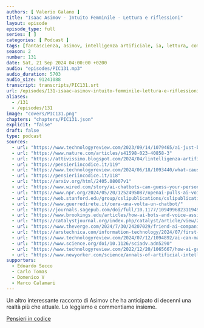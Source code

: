 ```yaml
---
authors: [ Valerio Galano ]
title: "Isaac Asimov - Intuito Femminile - Lettura e riflessioni"
layout: episode
episode_type: full
series: [ ]
categories: [ Podcast ]
tags: [fantascienza, asimov, intelligenza artificiale, ia, lettura, commento, riflessione]
season: 2
number: 131
date: Sat, 21 Sep 2024 04:00:00 +0200
audio: "episodes/PIC131.mp3"
audio_duration: 5703
audio_size: 91241088
transcript: transcripts/PIC131.srt
url: /episodes/131-isaac-asimov-intuito-femminile-lettura-e-riflessioni
aliases:
  - /131
  - /episodes/131
image: "covers/PIC131.png"
chapters: "chapters/PIC131.json"
explicit: "false"
draft: false
type: podcast
sources:
  - url: "https://www.technologyreview.com/2023/09/14/1079465/ai-just-beat-a-human-test-for-creativity-what-does-that-even-mean/"
  - url: "https://www.nature.com/articles/s41598-023-40858-3"
  - url: "https://attivissimo.blogspot.com/2024/04/lintelligenza-artificiale-e-la-fiducia.html"
  - url: "https://pensieriincodice.it/119"
  - url: "https://www.technologyreview.com/2024/06/18/1093440/what-causes-ai-hallucinate-chatbots/"
  - url: "https://pensieriincodice.it/118"
  - url: "https://arxiv.org/html/2405.08007v1"
  - url: "https://www.wired.com/story/ai-chatbots-can-guess-your-personal-information/"
  - url: "https://www.npr.org/2024/05/20/1252495087/openai-pulls-ai-voice-that-was-compared-to-scarlett-johansson-in-the-movie-her"
  - url: "https://web.stanford.edu/group/cslipublications/cslipublications/site/1575860538.shtml"
  - url: "https://www.guerredirete.it/cera-una-volta-un-chatbot/"
  - url: "https://journals.sagepub.com/doi/full/10.1177/10949968231194905"
  - url: "https://www.brookings.edu/articles/how-ai-bots-and-voice-assistants-reinforce-gender-bias/"
  - url: "https://catalystjournal.org/index.php/catalyst/article/view/29949/26063"
  - url: "https://www.theverge.com/2024/7/30/24207029/friend-ai-companion-gadget"
  - url: "https://arstechnica.com/information-technology/2024/07/first-miss-ai-contest-sparks-ire-for-pushing-unrealistic-beauty-standards/"
  - url: "https://www.technologyreview.com/2024/07/12/1094892/ai-can-make-you-more-creative-but-it-has-limits/"
  - url: "https://www.science.org/doi/10.1126/sciadv.adn5290"
  - url: "https://www.technologyreview.com/2022/12/20/1065667/how-ai-generated-text-is-poisoning-the-internet/"
  - url: "https://www.newyorker.com/science/annals-of-artificial-intelligence/what-kind-of-mind-does-chatgpt-have"
supporters:
  - Edoardo Secco
  - Carlo Tomas
  - Domenico V
  - Marco Calamari
---
```


Un altro interessante racconto di Asimov che ha anticipato di decenni una realtà più che attuale. Lo leggiamo e commentiamo insieme.

[Pensieri in codice](https://pensieriincodice.it/131)
